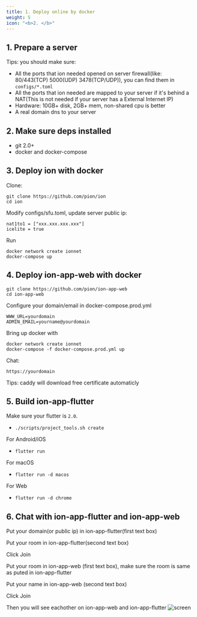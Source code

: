 ```yaml
---
title: 1. Deploy online by docker
weight: 5
icon: "<b>2. </b>"
---
```


## 1. Prepare a server

Tips: you should make sure:
* All the ports that ion needed opened on server firewall(like: 80/443(TCP) 5000(UDP) 3478(TCP/UDP)), you can find them in `configs/*.toml`
* All the ports that ion needed are mapped to your server if it's behind a NAT(This is not needed if your server has a  External Internet IP)
* Hardware: 10GB+ disk, 2GB+ mem, non-shared cpu is better
* A real domain dns to your server

## 2. Make sure deps installed
* git 2.0+
* docker and docker-compose

## 3. Deploy ion with docker

Clone:
```
git clone https://github.com/pion/ion
cd ion
```

Modify configs/sfu.toml, update server public ip:

```
nat1to1 = ["xxx.xxx.xxx.xxx"]
icelite = true
```
Run

```
docker network create ionnet
docker-compose up
```

## 4. Deploy ion-app-web with docker

```
git clone https://github.com/pion/ion-app-web
cd ion-app-web
```

Configure your domain/email in docker-compose.prod.yml

```
WWW_URL=yourdomain
ADMIN_EMAIL=yourname@yourdomain
```

Bring up docker with

```
docker network create ionnet
docker-compose -f docker-compose.prod.yml up
```

Chat:

```
https://yourdomain
```
Tips:
caddy will download free certificate automaticly

## 5. Build ion-app-flutter

Make sure your flutter is `2.0`.

- `./scripts/project_tools.sh create`

For Android/iOS

- `flutter run`

For macOS

- `flutter run -d macos`

For Web

- `flutter run -d chrome`

## 6. Chat with ion-app-flutter and ion-app-web

Put your domain(or public ip) in ion-app-flutter(first text box)

Put your room in ion-app-flutter(second text box)

Click Join 

Put your room in ion-app-web (first text box), make sure the room is same as puted in ion-app-flutter

Put your name in ion-app-web (second text box)

Click Join

Then you will see eachother on ion-app-web and ion-app-flutter
![screen](https://github.com/pionion/pionion.github.io.src/raw/master/resources/screen.jpg)



